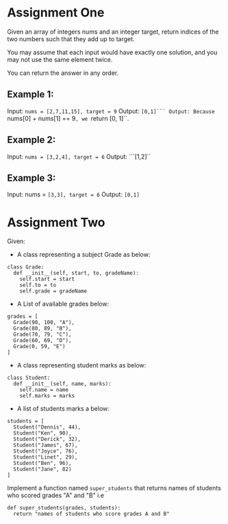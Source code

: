 

# Assignment One
Given an array of integers nums and an integer target, return indices of the two numbers such that they add up to target.

You may assume that each input would have exactly one solution, and you may not use the same element twice.

You can return the answer in any order.

## Example 1:

Input: ```nums = [2,7,11,15], target = 9```
Output: ``[0,1]```
Output: Because ``nums[0] + nums[1] == 9``, we ``return [0, 1]``.

## Example 2:

Input: ```nums = [3,2,4], target = 6```
Output: ```[1,2]``

## Example 3:

Input: nums = ```[3,3], target = 6```
Output: ```[0,1]```


# Assignment Two
 
 
Given:
- A class representing a subject Grade as below:
```
class Grade:
  def __init__(self, start, to, gradeName):
    self.start = start
    self.to = to
    self.grade = gradeName
```
- A List of available grades below:
```
grades = [
  Grade(90, 100, "A"),
  Grade(80, 89, "B"),
  Grade(70, 79, "C"),
  Grade(60, 69, "D"),
  Grade(0, 59, "E")
]
```
- A class representing student marks as below:
```
class Student:
  def __init__(self, name, marks):
    self.name = name
    self.marks = marks
```
  
- A list of students marks a below:
```
students = [
  Student("Dennis", 44),
  Student("Ken", 90),
  Student("Derick", 32),
  Student("James", 67),
  Student("Joyce", 76),
  Student("Linet", 29),
  Student("Ben", 96),
  Student("Jane", 82)
]
```

Implement a function named `super_students` that returns names of students who scored grades "A" and "B" i.e
```
def super_students(grades, students):
  return "names of students who score grades A and B"

```
